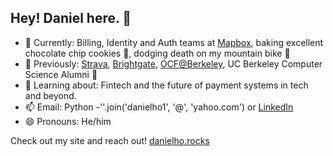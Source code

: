 ## Hey! Daniel here. 🤙	

- 🔭 Currently: Billing, Identity and Auth teams at [Mapbox](https://www.mapbox.com/), baking excellent chocolate chip cookies 🍪, dodging death on my mountain bike 🚵 
- 📖 Previously: [Strava](https://www.strava.com/athletes/7464907), [Brightgate](https://brightgate.com), [OCF@Berkeley](https://ocf.io), UC Berkeley Computer Science Alumni 🐻
- 🌱 Learning about: Fintech and the future of payment systems in tech and beyond.  
- 📫 Email: Python -''.join('danielho1', '@', 'yahoo.com') or [LinkedIn](https://www.linkedin.com/in/danielho-/) 
- 😄 Pronouns: He/him

Check out my site and reach out! [danielho.rocks](https://danielho.rocks)
